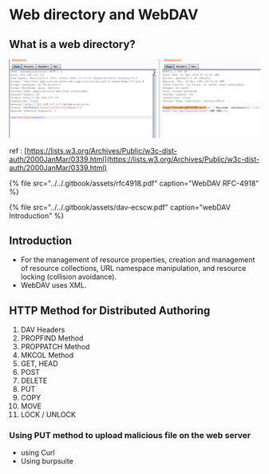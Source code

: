 # Web directory and WebDAV

## What is a web directory?

![Example of a Web Directory](../../.gitbook/assets/image%20%2867%29.png)



ref : [https://lists.w3.org/Archives/Public/w3c-dist-auth/2000JanMar/0339.html](https://lists.w3.org/Archives/Public/w3c-dist-auth/2000JanMar/0339.html)

{% file src="../../.gitbook/assets/rfc4918.pdf" caption="WebDAV RFC-4918" %}

{% file src="../../.gitbook/assets/dav-ecscw.pdf" caption="webDAV Introduction" %}

## Introduction

* For the management of resource properties, creation and management of resource collections, URL namespace manipulation, and resource locking \(collision avoidance\).
* WebDAV uses XML.

## HTTP Method for Distributed Authoring

1. DAV Headers
2. PROPFIND Method
3. PROPPATCH Method
4. MKCOL Method
5. GET, HEAD
6. POST
7. DELETE
8. PUT
9. COPY
10. MOVE
11. LOCK / UNLOCK

### Using PUT method to upload malicious file on the web server

* using Curl
* Using burpsuite

